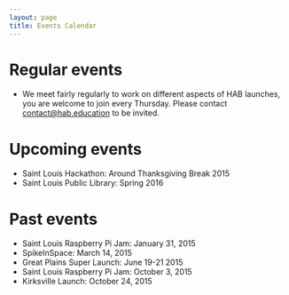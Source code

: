 ```yaml
---
layout: page
title: Events Calendar
---
```


# Regular events

- We meet fairly regularly to work on different aspects of HAB launches, you are welcome to join every Thursday. Please contact contact@hab.education to be invited.

# Upcoming events

- Saint Louis Hackathon: Around Thanksgiving Break 2015 
- Saint Louis Public Library: Spring 2016

# Past events

- Saint Louis Raspberry Pi Jam: January 31, 2015
- SpikeInSpace: March 14, 2015
- Great Plains Super Launch: June 19-21 2015
- Saint Louis Raspberry Pi Jam: October 3, 2015
- Kirksville Launch: October 24, 2015
